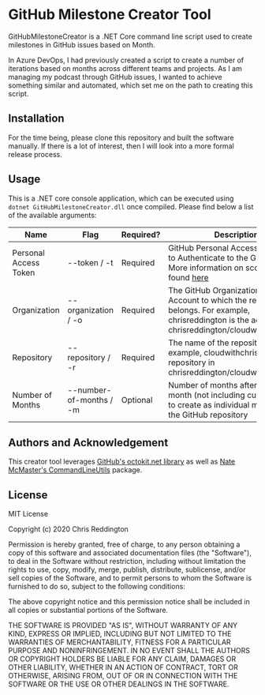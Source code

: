 # GitHub Milestone Creator Tool

GitHubMilestoneCreator is a .NET Core command line script used to create milestones in GitHub issues based on Month.

In Azure DevOps, I had previously created a script to create a number of iterations based on months across different teams and projects. As I am managing my podcast through GitHub issues, I wanted to achieve something similar and automated, which set me on the path to creating this script.

## Installation

For the time being, please clone this repository and built the software manually. If there is a lot of interest, then I will look into a more formal release process.

## Usage

This is a .NET core console application, which can be executed using `dotnet GitHubMilestoneCreator.dll` once compiled. Please find below a list of the available arguments:

| Name                  | Flag                  | Required? | Description                                                                                                                                                                                                 |
|-----------------------|-----------------------|-----------|-------------------------------------------------------------------------------------------------------------------------------------------------------------------------------------------------------------|
| Personal Access Token | --token / -t          | Required  | GitHub Personal Access Token used to Authenticate to the GitHub APIs. More information on scopes can be found [here](https://docs.github.com/en/free-pro-team@latest/developers/apps/scopes-for-oauth-apps) |
| Organization          | --organization / -o   | Required  | The GitHub Organization or GitHub Account to which the repository belongs. For example, chrisreddington is the account in chrisreddington/cloudwithchris.com.                                               |
| Repository            | --repository / -r     | Required  | The name of the repository. For example, cloudwithchris.com is the repository in chrisreddington/cloudwithchris.com.                                                                                        |
| Number of Months      | --number-of-months / -m | Optional  | Number of months after the current month (not including current month) to create as individual milestones in the GitHub repository                                                                          |

## Authors and Acknowledgement

This creator tool leverages [GitHub's octokit.net library](https://github.com/octokit/octokit.net) as well as [Nate McMaster's CommandLineUtils](https://github.com/natemcmaster/CommandLineUtils) package.

## License

MIT License

Copyright (c) 2020 Chris Reddington

Permission is hereby granted, free of charge, to any person obtaining a copy
of this software and associated documentation files (the "Software"), to deal
in the Software without restriction, including without limitation the rights
to use, copy, modify, merge, publish, distribute, sublicense, and/or sell
copies of the Software, and to permit persons to whom the Software is
furnished to do so, subject to the following conditions:

The above copyright notice and this permission notice shall be included in all
copies or substantial portions of the Software.

THE SOFTWARE IS PROVIDED "AS IS", WITHOUT WARRANTY OF ANY KIND, EXPRESS OR
IMPLIED, INCLUDING BUT NOT LIMITED TO THE WARRANTIES OF MERCHANTABILITY,
FITNESS FOR A PARTICULAR PURPOSE AND NONINFRINGEMENT. IN NO EVENT SHALL THE
AUTHORS OR COPYRIGHT HOLDERS BE LIABLE FOR ANY CLAIM, DAMAGES OR OTHER
LIABILITY, WHETHER IN AN ACTION OF CONTRACT, TORT OR OTHERWISE, ARISING FROM,
OUT OF OR IN CONNECTION WITH THE SOFTWARE OR THE USE OR OTHER DEALINGS IN THE
SOFTWARE.